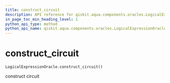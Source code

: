 ```yaml
---
title: construct_circuit
description: API reference for qiskit.aqua.components.oracles.LogicalExpressionOracle.construct_circuit
in_page_toc_min_heading_level: 1
python_api_type: method
python_api_name: qiskit.aqua.components.oracles.LogicalExpressionOracle.construct_circuit
---
```


# construct\_circuit

<span id="qiskit.aqua.components.oracles.LogicalExpressionOracle.construct_circuit" />

`LogicalExpressionOracle.construct_circuit()`

construct circuit

